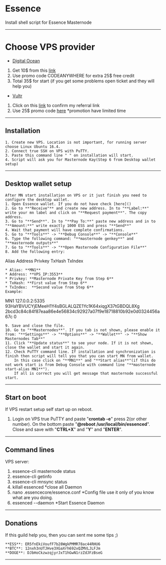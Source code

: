 # Essence
Install shell script for Essence Masternode
***
# Choose VPS provider  

- [Digital Ocean](https://m.do.co/c/d7dfd88a4484)
1. Get 10$ from this [link](https://m.do.co/c/d7dfd88a4484)
2. Use promo code CODEANYWHERE for extra 25$ free credit
3. Total 35$ for start (if you get some problems open ticket and they will help you)

- [Vultr](https://www.vultr.com/?ref=7465291)
1. Click on this [link](https://www.vultr.com/?ref=7465291) to confirm my referral link 
2. Use 25$ promo code [here](https://www.vultr.com/promo25b?service=promo25b) *promotion have limited time
***

## Installation

```
1. Create new VPS. Location is not important, for running server choose Linux Ubuntu 16.4.
2. Connect true SSH on VPS with PuTTY.
3. Paste this command line " " on installation will start. 
4. Script will ask you for Masternode Kay(Step 6 from Desktop wallet setup)
```
***

## Desktop wallet setup

```
After MN start installation on VPS or it just finish you need to configure the desktop wallet. 
1. Open Essence wallet. If you do not have check [here]()
2. Go to **"Receive"** and create new address. In to "**Label:**" write your mn label and click on "**Request payment**". The copy address.
3. Go to "**Send**". In to "**Pay To:**" paste new address and in to "**Amount:**" write exactly 1000 ESS and press "**Send**" 
4. Wait that payment will have complete confirmations.
5. Go to "**Tools**" -> "**Debug Console**" -> "**Console**"
6. Type the following command: "**masternode genkey**" and "**masternode outputs**"
7. Go to "**Tools**" -> "**Open Masternode Configuration File**"
8. Add the following entry:  
```
Alias Address Privkey TxHash TxIndex
```
* Alias: **MN1**
* Address: **VPS_IP:3553**
* Privkey: **Masternode Private Key from Step 6**
* TxHash: **First value from Step 6**
* TxIndex:  **Second value from Step 6**
Example:
```
MN1 127.0.0.2:5335 93HaYBVUCYjEMeeH1Y4sBGLALQZE1Yc1K64xiqgX37tGBDQL8Xg 2bcd3c84c84f87eaa86e4e56834c92927a07f9e18718810b92e0d0324456a67c 0
```
9. Save and close the file.
10. Go to "**Masternodes**". If you tab is not shown, please enable it from: "**Settings**" -> "**Options**" -> "**Wallet**" -> "**Show Masternodes Tab**"
11. Click "**Update status**" to see your node. If it is not shown, close the wallet and start it again.
12. Check PuTTY command line. If installation and synchronization is finish then script will tell you that you can start MN from wallet. 
	In this case click on "**MN1**" and "**Start alias**"(if this do not work start is from Debug Console with command line "**masternode start-alias MN1**"). 
	If all is correct you will get message that masternode successful start.
```
***

## Start on boot

If VPS restart setup self start up on reboot.
1. Login on VPS true PuTTY and paste "**crontab -e**" press 2(or other number). On the bottom paste "**@reboot /usr/local/bin/essenced**". Close and save with "**CTRL+X**" and "**Y**" and "**ENTER**". 

***

## Command lines

VPS server:
1. essence-cli masternode status
2. essence-cli getinfo
3. essence-cli mnsync status
4. killall essenced *close all Daemon
5. nano .essencecore/essence.conf *Config file use it only of you know what are you doing.
6. essenced --daemon *Start Essence Daemon 

***

## Donations 

If this guild help you, then you can sent me some tips ;)
```
**ESS**: ER5fnEkiVoufF7b28WgkPMMR78ac44RHU6
**BTC**: 12nxh3nUTJHve3XGaXrh692xQZMVLJLFJm
**DOGE**: DJbHoCkzwzqjyrJxT1hGwN1rzZdJFzBseG
```
***
